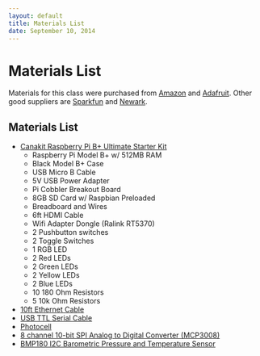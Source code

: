 ```yaml
---
layout: default
title: Materials List
date: September 10, 2014
---
```


# Materials List
Materials for this class were purchased from [Amazon](http://www.amazon.com/?_encoding=UTF8&camp=1789&creative=9325&linkCode=ur2&tag=twopossi-20&linkId=DFBBHTFMPLIXY6NY) and [Adafruit](http://www.adafruit.com). Other good suppliers are [Sparkfun](http://www.sparkfun.com) and [Newark](http://www.newark.com).


## Materials List

* [Canakit Raspberry Pi B+ Ultimate Starter Kit](http://www.amazon.com/gp/product/B00G1PNG54/ref=as_li_tl?ie=UTF8&camp=1789&creative=9325&creativeASIN=B00G1PNG54&linkCode=as2&tag=twopossi-20&linkId=ZOG6PY4ULS2XG7SA)
    * Raspberry Pi Model B+ w/ 512MB RAM
	* Black Model B+ Case
	* USB Micro B Cable
	* 5V USB Power Adapter
	* Pi Cobbler Breakout Board
	* 8GB SD Card w/ Raspbian Preloaded
	* Breadboard and Wires
	* 6ft HDMI Cable
	* Wifi Adapter Dongle (Ralink RT5370)
	* 2 Pushbutton switches
	* 2 Toggle Switches
	* 1 RGB LED
	* 2 Red LEDs
	* 2 Green LEDs
	* 2 Yellow LEDs
	* 2 Blue LEDs
	* 10 180 Ohm Resistors
	* 5 10k Ohm Resistors
* [10ft Ethernet Cable](http://www.adafruit.com/product/730)
* [USB TTL Serial Cable](http://www.adafruit.com/products/856)
* [Photocell](http://www.adafruit.com/products/161)
* [8 channel 10-bit SPI Analog to Digital Converter (MCP3008)](http://www.adafruit.com/products/593)
* [BMP180 I2C Barometric Pressure and Temperature Sensor](http://www.adafruit.com/products/1603)
